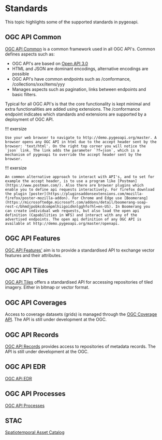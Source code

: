 # Standards

This topic highlights some of the supported standards in pygeoapi.

## OGC API Common

[OGC API Common](https://ogcapi.ogc.org/common/) is a common framework used in all OGC API's. Common defines aspects such as:

- OGC API's are based on [Open API 3.0](https://spec.openapis.org/oas/latest.html)
- HTML and JSON are dominant encodings, alternative encodings are possible
- OGC API's have common endpoints such as /conformance, /collections/xxx/items/yyy 
- Manages aspects such as pagination, links between endpoints and basic filters.

Typical for all OGC API's is that the core functionality is kept minimal and extra functionalities are added using extensions. The /conformance endpoint indicates which standards and extensions are supported by a deployment of OGC API.

!!! exersize

    Use your web browser to navigate to http://demo.pygeoapi.org/master. A browser opens any OGC API in html due to the accept header sent by the browser: 'text/html'. On the right top corner you will notice the `json` link. The link adds the parameter `?f=json`, which is a mechanism of pygeoapi to override the accept header sent by the browser.

!!! exersize 

    An common alternative approach to interact with API's, and to set for example the accept header, is to use a program like [Postman](https://www.postman.com/). Also there are browser plugins which enable you to define api requests interactively. For firefox download the plugin [poster](https://pluginsaddonsextensions.com/mozilla-firefox/poster-mozilla-addon). For Chrome and Edge use [Boomerang](https://microsoftedge.microsoft.com/addons/detail/boomerang-soap-rest-c/bhmdjpobkcdcompmlhiigoidknlgghfo?hl=en-US). In Boomerang you can create individual web requests, but also load the open api definition (Capabilities in WFS) and interact with any of the advertised endpoints. The open api definition of any OGC API is available at http://demo.pygeoapi.org/master/openapi.



## OGC API Features

[OGC API Features'](https://ogcapi.ogc.org/features/) aim is to provide a standardised API to exchange vector features and their attributes.

## OGC API Tiles

[OGC API Tiles](https://ogcapi.ogc.org/tiles/) offers a standardised API for accessing repositories of tiled imagery. Either in bitmap or vector format.

## OGC API Coverages

Access to coverage datasets (grids) is managed through the [OGC Coverage API](https://ogcapi.ogc.org/coverages/). The API is still under development at the OGC.

## OGC API Records

[OGC API Records](https://ogcapi.ogc.org/records/) provides access to repositories of metadata records. The API is still under development at the OGC.

## OGC API EDR

[OGC APi EDR](https://ogcapi.ogc.org/edr/)

## OGC API Processes

[OGC API Processes](https://ogcapi.ogc.org/processes/)

## STAC

[Spatiotemporal Asset Catalog](https://stacspec.org/) 